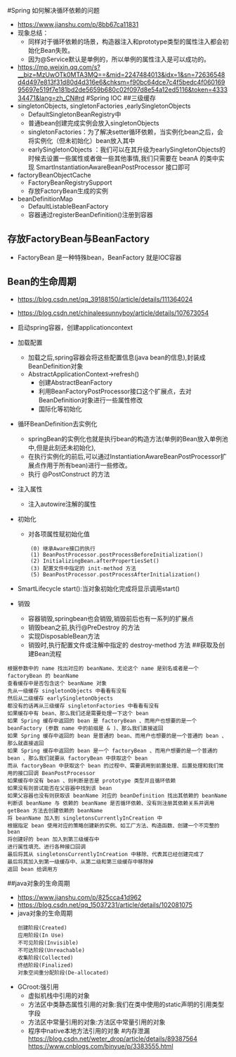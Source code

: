 #Spring 如何解决循环依赖的问题
* https://www.jianshu.com/p/8bb67ca11831
* 现象总结：
    * 同样对于循环依赖的场景，构造器注入和prototype类型的属性注入都会初始化Bean失败。
    * 因为@Service默认是单例的，所以单例的属性注入是可以成功的。
* https://mp.weixin.qq.com/s?__biz=MzUwOTk0MTA3MQ==&mid=2247484013&idx=1&sn=72636548d4d497e813f31d80d4d316e6&chksm=f90bc64dce7c4f5bedc4f06016995697e519f7e181bd2de5659b680c02f097d8e54a12ed5116&token=433334471&lang=zh_CN#rd
#Spring IOC
##三级缓存
* singletonObjects, singletonFactories ,earlySingletonObjects
    * DefaultSingletonBeanRegistry中
    * 普通bean创建完成实例会放入singletonObjects
    * singletonFactories：为了解决setter循环依赖，当实例化bean之后，会将实例化（但未初始化）bean放入其中
    * earlySingletonObjects ：我们可以在其升级为earlySingletonObjects的时候去设置一些属性或者做一些其他事情,我们只需要在 beanA 的类中实现 SmartInstantiationAwareBeanPostProcessor 接口即可
* factoryBeanObjectCache
    * FactoryBeanRegistrySupport
    * 存放FactoryBean生成的实例
* beanDefinitionMap
    * DefaultListableBeanFactory
    * 容器通过registerBeanDefinition()注册到容器    
## 存放FactoryBean与BeanFactory   
* FactoryBean 是一种特殊bean，BeanFactory 就是IOC容器
## Bean的生命周期
* https://blog.csdn.net/qq_39188150/article/details/111364024
* https://blog.csdn.net/chinaleesunnyboy/article/details/107673054
* 启动spring容器，创建applicationcontext
* 加载配置
    * 加载之后,spring容器会将这些配置信息(java bean的信息),封装成BeanDefinition对象
    * AbstractApplicationContext->refresh()
        * 创建AbstractBeanFactory
        * 利用BeanFactoryPostProcessor接口这个扩展点，去对BeanDefinition对象进行一些属性修改
        * 国际化等初始化
* 循环BeanDefinition去实例化
    * springBean的实例化也就是执行bean的构造方法(单例的Bean放入单例池中,但是此刻还未初始化),
    * 在执行实例化的前后,可以通过InstantiationAwareBeanPostProcessor扩展点作用于所有bean)进行一些修改。
    * 执行 @PostConstruct 的方法
* 注入属性
    * 注入autowire注解的属性
* 初始化
    * 对各项属性赋初始化值
    ````  
        (0) 继承Aware接口的执行
        (1) BeanPostProcessor.postProcessBeforeInitialization()
        (2) InitializingBean.afterPropertiesSet()
        (3) 配置文件中指定的 init-method 方法
        (5) BeanPostProcessor.postProcessAfterInitialization()     	   
    ````
* SmartLifecycle start():当对象初始化完成将显示调用start()
    
* 销毁
    * 容器销毁,springbean也会销毁,销毁前后也有一系列的扩展点
    * 销毁bean之前,执行@PreDestroy 的方法
    * 实现DisposableBean方法 
    * 销毁时,执行配置文件或注解中指定的 destroy-method 方法
##获取及创建Bean流程
````
根据参数中的 name 找出对应的 beanName、无论这个 name 是别名或者是一个 factoryBean 的 beanName
查看缓存中是否包含这个 beanName 对象
先从一级缓存 singletonObjects 中看看有没有
然后从二级缓存 earlySingletonObjects
都没有的话再从三级缓存 singletonFactories 中看看有没有
如果缓存中有 bean、那么我们还是需要处理一下这个 bean
如果 Spring 缓存中返回的 bean 是 factoryBean 、而用户也想要的是一个 beanFactory (参数 name 中的前缀是 & )、那么我们直接返回
如果 Spring 缓存中返回的 bean 是普通的 bean、而用户也想要的是一个普通的 bean 、那么就直接返回
如果 Spring 缓存中返回的 bean 是一个 factoryBean 、而用户想要的是一个普通的 bean 、那么我们就要从 factoryBean 中获取这个 bean
而从 factoryBean 中获取这个 bean 的过程中、需要调用到前置处理、后置处理和我们常用的接口回调 BeanPostProcessor
如果缓存中没有 bean 、则判断是否是 prototype 类型并且循环依赖
如果没有则尝试能否在父容器中找到该 bean
如果父容器也没有则获取该 beanName 对应的 beanDefinition 找出其依赖的 beanName
判断该 beanName 与 依赖的 beanName 是否循环依赖、没有则注册其依赖关系并调用 getBean 方法去创建依赖的 beanName
将 beanName 加入到 singletonsCurrentlyInCreation 中
根据指定 bean 使用对应的策略创建新的实例、如工厂方法、构造函数、创建一个不完整的 bean
将创建好的 bean 加入到第三级缓存中
进行属性填充、进行各种接口回调
最后将其从 singletonsCurrentlyInCreation 中移除、代表其已经创建完成了
最后将其加入到第一级缓存中、从第二级和第三级缓存中移除掉
返回 bean 给调用方
````
##java对象的生命周期
* https://www.jianshu.com/p/825cca41d962
* https://blog.csdn.net/qq_15037231/article/details/102081075
* java对象的生命周期
    ````
    创建阶段(Created)
    应用阶段(In Use)
    不可见阶段(Invisible)
    不可达阶段(Unreachable)
    收集阶段(Collected)
    终结阶段(Finalized)
    对象空间重分配阶段(De-allocated)
    ````
* GCroot:强引用
    * 虚拟机栈中引用的对象
    * 方法区中类静态属性引用的对象:我们在类中使用的static声明的引用类型字段
    * 方法区中常量引用的对象:方法区中常量引用的对象
    * 程序中native本地方法引用的对象
#内存泄漏
https://blog.csdn.net/weter_drop/article/details/89387564
https://www.cnblogs.com/binyue/p/3383555.html
